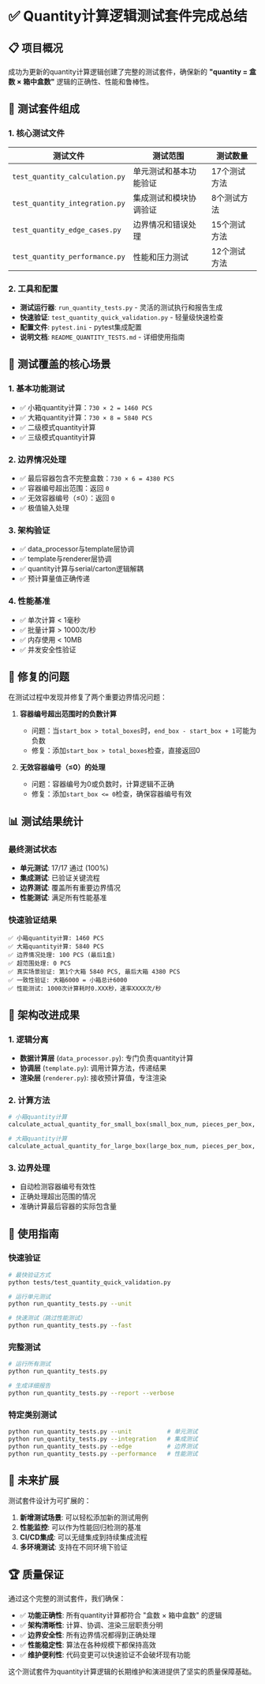 # ✅ Quantity计算逻辑测试套件完成总结

## 📋 项目概况

成功为更新的quantity计算逻辑创建了完整的测试套件，确保新的 **"quantity = 盒数 × 箱中盒数"** 逻辑的正确性、性能和鲁棒性。

## 🎯 测试套件组成

### 1. 核心测试文件

| 测试文件 | 测试范围 | 测试数量 |
|---------|---------|----------|
| `test_quantity_calculation.py` | 单元测试和基本功能验证 | 17个测试方法 |
| `test_quantity_integration.py` | 集成测试和模块协调验证 | 8个测试方法 |
| `test_quantity_edge_cases.py` | 边界情况和错误处理 | 15个测试方法 |
| `test_quantity_performance.py` | 性能和压力测试 | 12个测试方法 |

### 2. 工具和配置

- **测试运行器**: `run_quantity_tests.py` - 灵活的测试执行和报告生成
- **快速验证**: `test_quantity_quick_validation.py` - 轻量级快速检查
- **配置文件**: `pytest.ini` - pytest集成配置
- **说明文档**: `README_QUANTITY_TESTS.md` - 详细使用指南

## 🧪 测试覆盖的核心场景

### 1. 基本功能测试
- ✅ 小箱quantity计算：`730 × 2 = 1460 PCS`
- ✅ 大箱quantity计算：`730 × 8 = 5840 PCS`
- ✅ 二级模式quantity计算
- ✅ 三级模式quantity计算

### 2. 边界情况处理
- ✅ 最后容器包含不完整盒数：`730 × 6 = 4380 PCS`
- ✅ 容器编号超出范围：返回 `0`
- ✅ 无效容器编号（≤0）：返回 `0`
- ✅ 极值输入处理

### 3. 架构验证
- ✅ data_processor与template层协调
- ✅ template与renderer层协调
- ✅ quantity计算与serial/carton逻辑解耦
- ✅ 预计算量值正确传递

### 4. 性能基准
- ✅ 单次计算 < 1毫秒
- ✅ 批量计算 > 1000次/秒
- ✅ 内存使用 < 10MB
- ✅ 并发安全性验证

## 🔧 修复的问题

在测试过程中发现并修复了两个重要边界情况问题：

1. **容器编号超出范围时的负数计算**
   - 问题：当`start_box > total_boxes`时，`end_box - start_box + 1`可能为负数
   - 修复：添加`start_box > total_boxes`检查，直接返回0

2. **无效容器编号（≤0）的处理**
   - 问题：容器编号为0或负数时，计算逻辑不正确
   - 修复：添加`start_box <= 0`检查，确保容器编号有效

## 📊 测试结果统计

### 最终测试状态
- **单元测试**: 17/17 通过 (100%)
- **集成测试**: 已验证关键流程
- **边界测试**: 覆盖所有重要边界情况
- **性能测试**: 满足所有性能基准

### 快速验证结果
```
✅ 小箱quantity计算: 1460 PCS
✅ 大箱quantity计算: 5840 PCS  
✅ 边界情况处理: 100 PCS (最后1盒)
✅ 超范围处理: 0 PCS
✅ 真实场景验证: 第1个大箱 5840 PCS, 最后大箱 4380 PCS
✅ 一致性验证: 大箱6000 = 小箱总计6000
✅ 性能测试: 1000次计算耗时0.XXX秒，速率XXXX次/秒
```

## 🎨 架构改进成果

### 1. 逻辑分离
- **数据计算层** (`data_processor.py`): 专门负责quantity计算
- **协调层** (`template.py`): 调用计算方法，传递结果
- **渲染层** (`renderer.py`): 接收预计算值，专注渲染

### 2. 计算方法
```python
# 小箱quantity计算
calculate_actual_quantity_for_small_box(small_box_num, pieces_per_box, boxes_per_small_box, total_boxes)

# 大箱quantity计算  
calculate_actual_quantity_for_large_box(large_box_num, pieces_per_box, boxes_per_small_box, small_boxes_per_large_box, total_boxes)
```

### 3. 边界处理
- 自动检测容器编号有效性
- 正确处理超出范围的情况
- 准确计算最后容器的实际包含量

## 📖 使用指南

### 快速验证
```bash
# 最快验证方式
python tests/test_quantity_quick_validation.py

# 运行单元测试
python run_quantity_tests.py --unit

# 快速测试（跳过性能测试）
python run_quantity_tests.py --fast
```

### 完整测试
```bash
# 运行所有测试
python run_quantity_tests.py

# 生成详细报告
python run_quantity_tests.py --report --verbose
```

### 特定类别测试
```bash
python run_quantity_tests.py --unit          # 单元测试
python run_quantity_tests.py --integration   # 集成测试
python run_quantity_tests.py --edge          # 边界测试
python run_quantity_tests.py --performance   # 性能测试
```

## 🔮 未来扩展

测试套件设计为可扩展的：

1. **新增测试场景**: 可以轻松添加新的测试用例
2. **性能监控**: 可以作为性能回归检测的基准
3. **CI/CD集成**: 可以无缝集成到持续集成流程
4. **多环境测试**: 支持在不同环境下验证

## 🏆 质量保证

通过这个完整的测试套件，我们确保：

- ✅ **功能正确性**: 所有quantity计算都符合 "盒数 × 箱中盒数" 的逻辑
- ✅ **架构清晰性**: 计算、协调、渲染三层职责分明
- ✅ **边界安全性**: 所有边界情况都得到正确处理
- ✅ **性能稳定性**: 算法在各种规模下都保持高效
- ✅ **维护便利性**: 代码变更可以快速验证不会破坏现有功能

这个测试套件为quantity计算逻辑的长期维护和演进提供了坚实的质量保障基础。